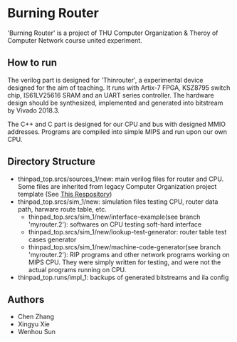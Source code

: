 # Burning Router

'Burning Router' is a project of THU Computer Organization & Theroy of Computer Network course united experiment. 

## How to run

The verilog part is designed for 'Thinrouter', a experimental device designed for the aim of teaching. It runs with Artix-7 FPGA, KSZ8795 switch chip, IS61LV25616 SRAM and an UART series controller. The hardware design should be synthesized, implemented and generated into bitstream by Vivado 2018.3.

The C++ and C part is designed for our CPU and bus with designed MMIO addresses. Programs are compiled into simple MIPS and run upon our own CPU. 

## Directory Structure

- thinpad_top.srcs/sources_1/new: main verilog files for router and CPU. Some files are inherited from legacy Computer Organization project template (See [This Respository](https://github.com/z4yx/thinpad_top/tree/thinrouter.1))
- thinpad_top.srcs/sim_1/new: simulation files testing CPU, router data path, harware route table, etc.
  - thinpad_top.srcs/sim_1/new/interface-example(see branch 'myrouter.2'): softwares on CPU testing soft-hard interface
  - thinpad_top.srcs/sim_1/new/lookup-test-generator: router table test cases generator
  - thinpad_top.srcs/sim_1/new/machine-code-generator(see branch 'myrouter.2'): RIP programs and other network programs working on MIPS CPU. They were simply written for testing, and were not the actual programs running on CPU. 
- thinpad_top.runs/impl_1: backups of generated bitstreams and ila config

## Authors

- Chen Zhang
- Xingyu Xie
- Wenhou Sun
